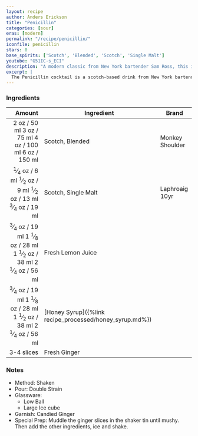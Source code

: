 ```yaml
---
layout: recipe
author: Anders Erickson
title: "Penicillin"
categories: [sour]
eras: [modern]
permalink: "/recipe/penicillin/"
iconfile: penicillin
stars: 0
base_spirits: ['Scotch', 'Blended', 'Scotch', 'Single Malt']
youtube: "G51IC-s_ECI"
description: "A modern classic from New York bartender Sam Ross, this is a Scotch-based sour that perfectly balances the flavors of smoky whisky, spicy ginger, and sweet honey."
excerpt: |
  The Penicillin cocktail is a scotch-based drink from New York bartender Sam Ross. The modern classic perfectly mixes smoke, ginger, and lemon.
---
```


### Ingredients

|     Amount | Ingredient                                    | Brand           |
| ---------: | --------------------------------------------- | --------------- |
|       <span class="onex active">2 oz  / 50 ml</span> <span class="onehalfx">3 oz  / 75 ml</span> <span class="twox">4 oz  / 100 ml</span> <span class="threex">6 oz  / 150 ml</span>| Scotch, Blended                               | Monkey Shoulder |
|    <span class="onex active"> <sup>1</sup>&frasl;<sub>4</sub> oz  / 6 ml</span> <span class="onehalfx"> <sup>1</sup>&frasl;<sub>2</sub> oz  / 9 ml</span> <span class="twox"> <sup>1</sup>&frasl;<sub>2</sub> oz  / 13 ml</span> <span class="threex"> <sup>3</sup>&frasl;<sub>4</sub> oz  / 19 ml</span>| Scotch, Single Malt                           | Laphroaig 10yr  |
|    <span class="onex active"> <sup>3</sup>&frasl;<sub>4</sub> oz  / 19 ml</span> <span class="onehalfx">1 <sup>1</sup>&frasl;<sub>8</sub> oz  / 28 ml</span> <span class="twox">1 <sup>1</sup>&frasl;<sub>2</sub> oz  / 38 ml</span> <span class="threex">2 <sup>1</sup>&frasl;<sub>4</sub> oz  / 56 ml</span>| Fresh Lemon Juice                             |
|    <span class="onex active"> <sup>3</sup>&frasl;<sub>4</sub> oz  / 19 ml</span> <span class="onehalfx">1 <sup>1</sup>&frasl;<sub>8</sub> oz  / 28 ml</span> <span class="twox">1 <sup>1</sup>&frasl;<sub>2</sub> oz  / 38 ml</span> <span class="threex">2 <sup>1</sup>&frasl;<sub>4</sub> oz  / 56 ml</span>| [Honey Syrup]({%link recipe_processed/honey_syrup.md%}) |
| 3-4 slices | Fresh Ginger                                  |

### Notes

- Method: Shaken
- Pour: Double Strain
- Glassware:
  - Low Ball
  - Large Ice cube
- Garnish: Candied Ginger
- Special Prep: Muddle the ginger slices in the shaker tin until mushy. Then add the other ingredients, ice and shake.

    
<script type="application/ld+json">
{
  "@context": "https://schema.org",
  "@type": "Recipe",
  "author": {
    "@type": "Person",
    "name": "{{ page.author }}"
    },
  "image": "{%- for page in page.categories limit: 1 %}{% assign cat = site.data.categories | where: "slug", page | first %}{{ site.url }}{{ site.baseurl}}/assets/images/category_{{cat.slug}}.svg{% endfor -%}",
  "description": "{{ page.excerpt | strip_html | replace: '"', "'" }}",
  "recipeIngredient": [
  "2 oz Scotch, Blended",
  " 0.25 oz Scotch, Single Malt",
  " 0.75 oz Fresh Lemon Juice",
  " 0.75 oz Honey Syrup",
  "3-4 slices Fresh Ginger "
    ],
  "name": "{{ page.title }}",
  "recipeInstructions": [
    {
      "@type": "HowToStep",
      "text": "- Method: Shaken"
    },
    {
      "@type": "HowToStep",
      "text": "- Pour: Double Strain"
    },
    {
      "@type": "HowToStep",
      "text": "- Glassware:"
    },
    {
      "@type": "HowToStep",
      "text": "  - Low Ball"
    },
    {
      "@type": "HowToStep",
      "text": "  - Large Ice cube"
    },
    {
      "@type": "HowToStep",
      "text": "- Garnish: Candied Ginger"
    },
    {
      "@type": "HowToStep",
      "text": "- Special Prep: Muddle the ginger slices in the shaker tin until mushy. Then add the other ingredients, ice and shake."
    }
    ],
  "recipeYield": "1 cocktail",
  "recipeCategory": "cocktail",
  {% if page.stars and site.data.ratings[page.iconfile].ratings -%}"aggregateRating": {
   "@type": "AggregateRating",
   "ratingValue": "{%- include stars_metadata.html %}",
   "bestRating": "5",
   "reviewCount": "2"},{%- endif %}
  "recipeCuisine": "global",
  "prepTime": "PT20M",
  "cookTime": "PT15S",
  "keywords": "{{ page.title }}, cocktail, {{ page.eras }}, {%- include category_metadata.html -%}, {%- include spirits_metadata.html -%}"
}
</script>

    